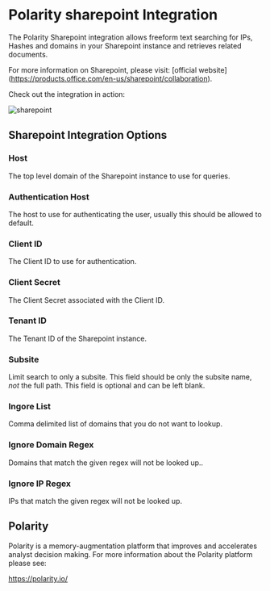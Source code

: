 # Polarity sharepoint Integration

The Polarity Sharepoint integration allows freeform text searching for IPs, Hashes and domains in your Sharepoint instance and retrieves related documents.

For more information on Sharepoint, please visit: [official website] (https://products.office.com/en-us/sharepoint/collaboration).

Check out the integration in action:

![sharepoint](https://user-images.githubusercontent.com/22529325/55797620-ed0c9900-5a9a-11e9-8438-b9ea09136081.gif)


## Sharepoint Integration Options

### Host

The top level domain of the Sharepoint instance to use for queries.

### Authentication Host

The host to use for authenticating the user, usually this should be allowed to default.

### Client ID

The Client ID to use for authentication.

### Client Secret

The Client Secret associated with the Client ID.

### Tenant ID

The Tenant ID of the Sharepoint instance.

### Subsite

Limit search to only a subsite.  This field should be only the subsite name, _not_ the full path.  This field is optional and can be left blank.

### Ingore List

Comma delimited list of domains that you do not want to lookup.

### Ignore Domain Regex

Domains that match the given regex will not be looked up..

### Ignore IP Regex

IPs that match the given regex will not be looked up.

## Polarity

Polarity is a memory-augmentation platform that improves and accelerates analyst decision making.  For more information about the Polarity platform please see:

https://polarity.io/

